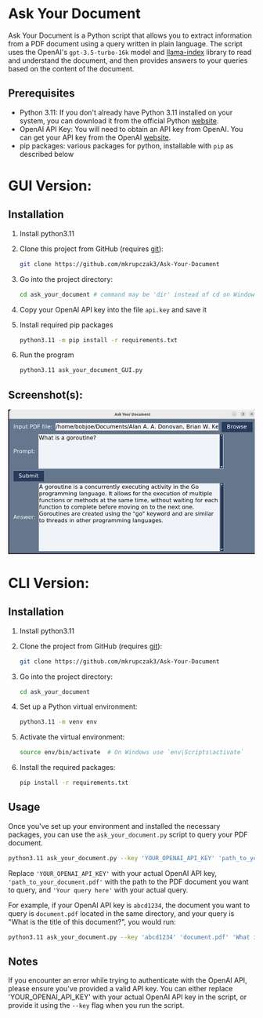 # Ask Your Document

Ask Your Document is a Python script that allows you to extract information from a PDF document using a query written in plain language. The script uses the OpenAI's `gpt-3.5-turbo-16k` model and [llama-index](https://github.com/awesome-openai/gpt_index) library to read and understand the document, and then provides answers to your queries based on the content of the document.

## Prerequisites

- Python 3.11: If you don't already have Python 3.11 installed on your system, you can download it from the official Python [website](https://www.python.org/).
- OpenAI API Key: You will need to obtain an API key from OpenAI. You can get your API key from the OpenAI [website](https://platform.openai.com/account/api-keys).
- pip packages: various packages for python, installable with `pip` as described below

# GUI Version:

## Installation

1. Install python3.11

2. Clone this project from GitHub (requires [git](https://github.com/git-guides/install-git)):
    ```bash
    git clone https://github.com/mkrupczak3/Ask-Your-Document
    ```

3. Go into the project directory:
    ```bash
    cd ask_your_document # command may be 'dir' instead of cd on Windows
    ```

4. Copy your OpenAI API key into the file `api.key` and save it

5. Install required pip packages
    ```bash
    python3.11 -m pip install -r requirements.txt
    ```

6. Run the program
   ```bash
   python3.11 ask_your_document_GUI.py
   ```

## Screenshot(s):

![a screenshot showing a user prompt asking a question about the go programming language, using a book by dennis ritchie](./screenshots/gui_screenshot.png)


# CLI Version:

## Installation

1. Install python3.11

2. Clone the project from GitHub (requires [git](https://github.com/git-guides/install-git)):
    ```bash
    git clone https://github.com/mkrupczak3/Ask-Your-Document
    ```

3. Go into the project directory:
    ```bash
    cd ask_your_document
    ```

4. Set up a Python virtual environment:
    ```bash
    python3.11 -m venv env
    ```

5. Activate the virtual environment:
    ```bash
    source env/bin/activate  # On Windows use `env\Scripts\activate`
    ```

6. Install the required packages:
    ```bash
    pip install -r requirements.txt
    ```

## Usage

Once you've set up your environment and installed the necessary packages, you can use the `ask_your_document.py` script to query your PDF document.

```bash
python3.11 ask_your_document.py --key 'YOUR_OPENAI_API_KEY' 'path_to_your_document.pdf' 'Your query here'
```

Replace `'YOUR_OPENAI_API_KEY'` with your actual OpenAI API key, `'path_to_your_document.pdf'` with the path to the PDF document you want to query, and `'Your query here'` with your actual query.

For example, if your OpenAI API key is `abcd1234`, the document you want to query is `document.pdf` located in the same directory, and your query is "What is the title of this document?", you would run:

```bash
python3.11 ask_your_document.py --key 'abcd1234' 'document.pdf' 'What is the title of this document?'
```

## Notes

If you encounter an error while trying to authenticate with the OpenAI API, please ensure you've provided a valid API key. You can either replace 'YOUR_OPENAI_API_KEY' with your actual OpenAI API key in the script, or provide it using the `--key` flag when you run the script.